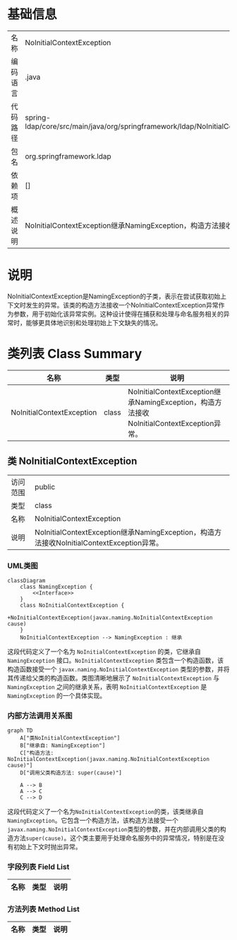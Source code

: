 # 基础信息

|      |      |
|------|------|
| 名称 | NoInitialContextException |
| 编码语言 | .java |
| 代码路径 | spring-ldap/core/src/main/java/org/springframework/ldap/NoInitialContextException.java |
| 包名 | org.springframework.ldap |
| 依赖项 | [] |
| 概述说明 | NoInitialContextException继承NamingException，构造方法接收异常。 |

# 说明

NoInitialContextException是NamingException的子类，表示在尝试获取初始上下文时发生的异常。该类的构造方法接收一个NoInitialContextException异常作为参数，用于初始化该异常实例。这种设计使得在捕获和处理与命名服务相关的异常时，能够更具体地识别和处理初始上下文缺失的情况。

# 类列表 Class Summary

| 名称   | 类型  | 说明 |
|-------|------|-------------|
| NoInitialContextException | class | NoInitialContextException继承NamingException，构造方法接收NoInitialContextException异常。 |



## 类 NoInitialContextException

|      |      |
|------|------|
| 访问范围 | public |
| 类型 | class |
| 名称 | NoInitialContextException |
| 说明 | NoInitialContextException继承NamingException，构造方法接收NoInitialContextException异常。 |


### UML类图

```mermaid
classDiagram
    class NamingException {
        <<Interface>>
    }
    class NoInitialContextException {
        +NoInitialContextException(javax.naming.NoInitialContextException cause)
    }
    NoInitialContextException --> NamingException : 继承
```

这段代码定义了一个名为 `NoInitialContextException` 的类，它继承自 `NamingException` 接口。`NoInitialContextException` 类包含一个构造函数，该构造函数接受一个 `javax.naming.NoInitialContextException` 类型的参数，并将其传递给父类的构造函数。类图清晰地展示了 `NoInitialContextException` 与 `NamingException` 之间的继承关系，表明 `NoInitialContextException` 是 `NamingException` 的一个具体实现。


### 内部方法调用关系图

```mermaid
graph TD
    A["类NoInitialContextException"]
    B["继承自: NamingException"]
    C["构造方法: NoInitialContextException(javax.naming.NoInitialContextException cause)"]
    D["调用父类构造方法: super(cause)"]

    A --> B
    A --> C
    C --> D
```

这段代码定义了一个名为`NoInitialContextException`的类，该类继承自`NamingException`。它包含一个构造方法，该构造方法接受一个`javax.naming.NoInitialContextException`类型的参数，并在内部调用父类的构造方法`super(cause)`。这个类主要用于处理命名服务中的异常情况，特别是在没有初始上下文时抛出异常。

### 字段列表 Field List

| 名称  | 类型  | 说明 |
|-------|-------|------|

### 方法列表 Method List

| 名称  | 类型  | 说明 |
|-------|-------|------|





